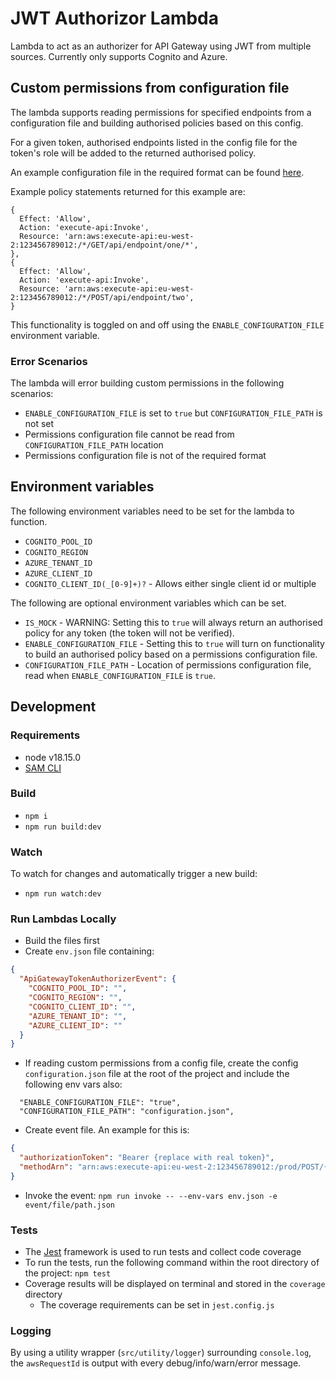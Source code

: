 # JWT Authorizor Lambda

Lambda to act as an authorizer for API Gateway using JWT from multiple sources. Currently only supports Cognito and Azure.

## Custom permissions from configuration file

The lambda supports reading permissions for specified endpoints from a configuration file and building authorised policies based on this config.

For a given token, authorised endpoints listed in the config file for the token's role will be added to the returned authorised policy.

An example configuration file in the required format can be found [here](/configuration.example.json).

Example policy statements returned for this example are:

```
{
  Effect: 'Allow',
  Action: 'execute-api:Invoke',
  Resource: 'arn:aws:execute-api:eu-west-2:123456789012:/*/GET/api/endpoint/one/*',
},
{
  Effect: 'Allow',
  Action: 'execute-api:Invoke',
  Resource: 'arn:aws:execute-api:eu-west-2:123456789012:/*/POST/api/endpoint/two',
}
```

This functionality is toggled on and off using the `ENABLE_CONFIGURATION_FILE` environment variable.

### Error Scenarios

The lambda will error building custom permissions in the following scenarios:

- `ENABLE_CONFIGURATION_FILE` is set to `true` but `CONFIGURATION_FILE_PATH` is not set
- Permissions configuration file cannot be read from `CONFIGURATION_FILE_PATH` location
- Permissions configuration file is not of the required format

## Environment variables
The following environment variables need to be set for the lambda to function.

- `COGNITO_POOL_ID `
- `COGNITO_REGION`
- `AZURE_TENANT_ID`
- `AZURE_CLIENT_ID`
- `COGNITO_CLIENT_ID(_[0-9]+)?` - Allows either single client id or multiple

The following are optional environment variables which can be set.

- `IS_MOCK` - WARNING: Setting this to `true` will always return an authorised policy for any token (the token will not be verified).
- `ENABLE_CONFIGURATION_FILE` - Setting this to `true` will turn on functionality to build an authorised policy based on a permissions configuration file.
- `CONFIGURATION_FILE_PATH` - Location of permissions configuration file, read when `ENABLE_CONFIGURATION_FILE` is `true`.

## Development

### Requirements

- node v18.15.0
- [SAM CLI](https://docs.aws.amazon.com/serverless-application-model/latest/developerguide/serverless-sam-cli-install.html)


### Build

- `npm i`
- `npm run build:dev`

### Watch

To watch for changes and automatically trigger a new build:
- `npm run watch:dev`


### Run Lambdas Locally

- Build the files first
- Create `env.json` file containing:
```json
{
  "ApiGatewayTokenAuthorizerEvent": {
    "COGNITO_POOL_ID": "",
    "COGNITO_REGION": "",
    "COGNITO_CLIENT_ID": "",
    "AZURE_TENANT_ID": "",
    "AZURE_CLIENT_ID": ""
  }
}
```
- If reading custom permissions from a config file, create the config `configuration.json` file at the root of the project and include the following env vars also:
```
  "ENABLE_CONFIGURATION_FILE": "true",
  "CONFIGURATION_FILE_PATH": "configuration.json",
```
- Create event file. An example for this is:
```json
{
  "authorizationToken": "Bearer {replace with real token}",
  "methodArn": "arn:aws:execute-api:eu-west-2:123456789012:/prod/POST/{proxy+}"
}
```
- Invoke the event: `npm run invoke -- --env-vars env.json -e event/file/path.json`


### Tests

- The [Jest](https://jestjs.io/) framework is used to run tests and collect code coverage
- To run the tests, run the following command within the root directory of the project: `npm test`
- Coverage results will be displayed on terminal and stored in the `coverage` directory
    - The coverage requirements can be set in `jest.config.js`


### Logging

By using a utility wrapper (`src/utility/logger`) surrounding `console.log`, the `awsRequestId` is output with every debug/info/warn/error message.
